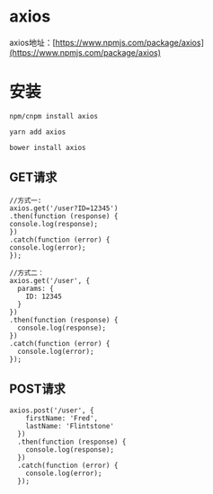
# axios

axios地址：[https://www.npmjs.com/package/axios](https://www.npmjs.com/package/axios)

# 安装

    npm/cnpm install axios

    yarn add axios

    bower install axios

## GET请求

    //方式一:
    axios.get('/user?ID=12345')
    .then(function (response) {
    console.log(response);
    })
    .catch(function (error) {
    console.log(error);
    });

    //方式二：
    axios.get('/user', {
      params: {
        ID: 12345
      }
    })
    .then(function (response) {
      console.log(response);
    })
    .catch(function (error) {
      console.log(error);
    });

## POST请求
    axios.post('/user', {
        firstName: 'Fred',
        lastName: 'Flintstone'
      })
      .then(function (response) {
        console.log(response);
      })
      .catch(function (error) {
        console.log(error);
      });
